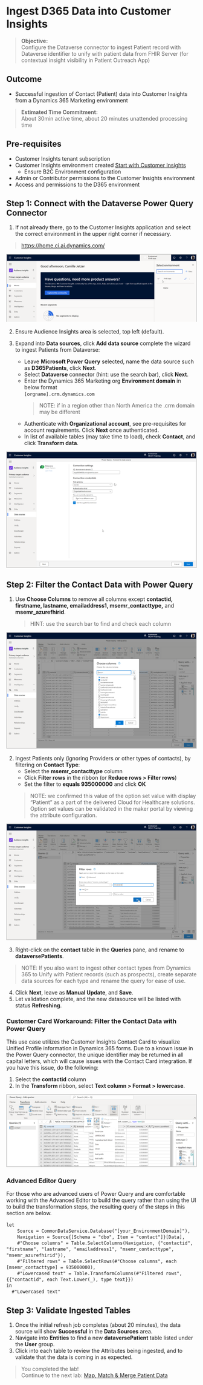 # Ingest D365 Data into Customer Insights
>**Objective:**<br>
> Configure the Dataverse connector to ingest Patient record with Dataverse identifier to unify with patient data from FHIR Server (for contextual insight visibility in Patient Outreach App) <br>

## Outcome
* Successful ingestion of Contact (Patient) data into Customer Insights from a Dynamics 365 Marketing environment
> **Estimated Time Commitment:**<br>
> About 30min active time, about 20 minutes unattended processing time

## Pre-requisites
* Customer Insights tenant subscription
* Customer Insights environment created [Start with Customer Insights](https://docs.microsoft.com/en-us/dynamics365/customer-insights/paid-license)
    * Ensure B2C Environment configuration
* Admin or Contributor permissions to the Customer Insights environment
* Access and permissions to the D365 environment

## Step 1: Connect with the Dataverse Power Query Connector

1.	If not already there, go to the Customer Insights application and select the correct environment in the upper right corner if necessary.<br>
> https://home.ci.ai.dynamics.com/

![Customer Insights: Select Environment](./Images/CIEnvironmentSelection.png)

2. Ensure Audience Insights area is selected, top left (default).

3. Expand into **Data sources**, click **Add data source** complete the wizard to ingest Patients from Dataverse:
    * Leave **Microsoft Power Query** selected, name the data source such as **D365Patients**, click **Next**.
    * Select **Dataverse** connector (hint: use the search bar), click **Next**.
    * Enter the Dynamics 365 Marketing org **Environment domain** in below format<br>
    `[orgname].crm.dynamics.com`<br>
        > NOTE: if in a region other than North America the .crm domain may be different
    * Authenticate with **Organizational account**, see pre-requisites for account requirements. Click **Next** once authenticated.
    * In list of available tables (may take time to load), check **Contact**, and click **Transform data**.

![Dataverse Power Query Connector Configuration](./Images/DataverseConnectorConfig.png)

## Step 2: Filter the Contact Data with Power Query

1. Use **Choose Columns** to remove all columns except **contactid, firstname, lastname, emailaddress1, msemr_contacttype,** and **msemr_azurefhirid**. 
    > HINT: use the search bar to find and check each column

![Transform Dataverse Contact Table: Choose Columns](./Images/TransformChooseColumns.png)

2.	Ingest Patients only (ignoring Providers or other types of contacts), by filtering on **Contact Type**: 
    * Select the **msemr_contacttype** column
    * Click **Filter rows** in the ribbon (or **Reduce rows > Filter rows**)
    * Set the filter to **equals 935000000** and click **OK**
    > NOTE: we confirmed this value of the option set value with display “Patient” as a part of the delivered Cloud for Healthcare solutions. Option set values can be validated in the maker portal by viewing the attribute configuration.

![Transform Dataverse Contact Table: Filter Rows to Patients](./Images/TransformFilterRows.png)

3.	Right-click on the **contact** table in the **Queries** pane, and rename to **dataversePatients**. 
> NOTE: If you also want to ingest other contact types from Dynamics 365 to Unify with Patient records (such as prospects), create separate data sources for each type and rename the query for ease of use. 

4. Click **Next**, leave as **Manual Update**,  and **Save**. 
5. Let validation complete, and the new datasource will be listed with status **Refreshing**.

### Customer Card Workaround: Filter the Contact Data with Power Query

This use case utilizes the Customer Insights Contact Card to visualize Unified Profile information in Dynamics 365 forms. Due to a known issue in the Power Query connector, the unique identifier may be returned in all capital letters, which will cause issues with the Contact Card integration. If you have this issue, do the following:
1. Select the **contactid** column
2. In the **Transform** ribbon, select **Text column > Format > lowercase**.

![Transform Contact Table: Convert contactid to lowercase](./Images/TransformLowercaseGUID.png)

### Advanced Editor Query

For those who are advanced users of Power Query and are comfortable working with the Advanced Editor to build the query rather than using the UI to build the transformation steps, the resulting query of the steps in this section are below.

```
let
    Source = CommonDataService.Database("[your_EnvironmentDomain]"),
    Navigation = Source{[Schema = "dbo", Item = "contact"]}[Data],
    #"Choose columns" = Table.SelectColumns(Navigation, {"contactid", "firstname", "lastname", "emailaddress1", "msemr_contacttype", "msemr_azurefhirid"}),
    #"Filtered rows" = Table.SelectRows(#"Choose columns", each [msemr_contacttype] = 935000000),
    #"Lowercased text" = Table.TransformColumns(#"Filtered rows", {{"contactid", each Text.Lower(_), type text}})
in
  #"Lowercased text"
```

## Step 3: Validate Ingested Tables

1.	Once the initial refresh job completes (about 20 minutes), the data source will show **Successful** in the **Data Sources** area. 
2. Navigate into **Entities** to find a new **dataversePatient** table listed under the **User** group. 
3.	Click into each table to review the Attributes being ingested, and to validate that the data is coming in as expected. 

> You completed the lab!<br>
Continue to the next lab: [Map, Match & Merge Patient Data](https://github.com/microsoft/MC4H-Acceleration/tree/main/PatientOutreach_UserStoryTraining/4_Customer_Insights_Config/Lab_CI3)
